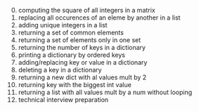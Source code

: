 0. computing the square of all integers in a matrix
1. replacing all occurences of an eleme by another in a list
2. adding unique integers in a list
3. returning a set of common elements
4. returning a set of elements only in one set
5. returning the number of keys in a dictionary
6. printing a dictionary by ordered keys
7. adding/replacing key or value in a dictionary
8. deleting a key in a dictionary
9. returning a new dict with al values mult by 2
10. returning key with the biggest int value
11. returning a list with all values mult by a num without looping
12. technical interview preparation
